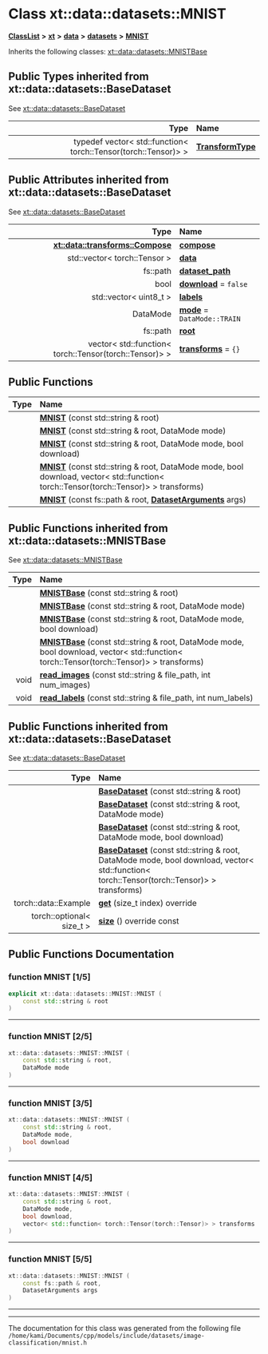

# Class xt::data::datasets::MNIST



[**ClassList**](annotated.md) **>** [**xt**](namespacext.md) **>** [**data**](namespacext_1_1data.md) **>** [**datasets**](namespacext_1_1data_1_1datasets.md) **>** [**MNIST**](classxt_1_1data_1_1datasets_1_1MNIST.md)








Inherits the following classes: [xt::data::datasets::MNISTBase](classxt_1_1data_1_1datasets_1_1MNISTBase.md)


















## Public Types inherited from xt::data::datasets::BaseDataset

See [xt::data::datasets::BaseDataset](classxt_1_1data_1_1datasets_1_1BaseDataset.md)

| Type | Name |
| ---: | :--- |
| typedef vector&lt; std::function&lt; torch::Tensor(torch::Tensor)&gt; &gt; | [**TransformType**](classxt_1_1data_1_1datasets_1_1BaseDataset.md#typedef-transformtype)  <br> |












## Public Attributes inherited from xt::data::datasets::BaseDataset

See [xt::data::datasets::BaseDataset](classxt_1_1data_1_1datasets_1_1BaseDataset.md)

| Type | Name |
| ---: | :--- |
|  [**xt::data::transforms::Compose**](classxt_1_1data_1_1transforms_1_1Compose.md) | [**compose**](classxt_1_1data_1_1datasets_1_1BaseDataset.md#variable-compose)  <br> |
|  std::vector&lt; torch::Tensor &gt; | [**data**](classxt_1_1data_1_1datasets_1_1BaseDataset.md#variable-data)  <br> |
|  fs::path | [**dataset\_path**](classxt_1_1data_1_1datasets_1_1BaseDataset.md#variable-dataset_path)  <br> |
|  bool | [**download**](classxt_1_1data_1_1datasets_1_1BaseDataset.md#variable-download)   = `false`<br> |
|  std::vector&lt; uint8\_t &gt; | [**labels**](classxt_1_1data_1_1datasets_1_1BaseDataset.md#variable-labels)  <br> |
|  DataMode | [**mode**](classxt_1_1data_1_1datasets_1_1BaseDataset.md#variable-mode)   = `DataMode::TRAIN`<br> |
|  fs::path | [**root**](classxt_1_1data_1_1datasets_1_1BaseDataset.md#variable-root)  <br> |
|  vector&lt; std::function&lt; torch::Tensor(torch::Tensor)&gt; &gt; | [**transforms**](classxt_1_1data_1_1datasets_1_1BaseDataset.md#variable-transforms)   = `{}`<br> |












































## Public Functions

| Type | Name |
| ---: | :--- |
|   | [**MNIST**](#function-mnist-15) (const std::string & root) <br> |
|   | [**MNIST**](#function-mnist-25) (const std::string & root, DataMode mode) <br> |
|   | [**MNIST**](#function-mnist-35) (const std::string & root, DataMode mode, bool download) <br> |
|   | [**MNIST**](#function-mnist-45) (const std::string & root, DataMode mode, bool download, vector&lt; std::function&lt; torch::Tensor(torch::Tensor)&gt; &gt; transforms) <br> |
|   | [**MNIST**](#function-mnist-55) (const fs::path & root, [**DatasetArguments**](structDatasetArguments.md) args) <br> |


## Public Functions inherited from xt::data::datasets::MNISTBase

See [xt::data::datasets::MNISTBase](classxt_1_1data_1_1datasets_1_1MNISTBase.md)

| Type | Name |
| ---: | :--- |
|   | [**MNISTBase**](classxt_1_1data_1_1datasets_1_1MNISTBase.md#function-mnistbase-14) (const std::string & root) <br> |
|   | [**MNISTBase**](classxt_1_1data_1_1datasets_1_1MNISTBase.md#function-mnistbase-24) (const std::string & root, DataMode mode) <br> |
|   | [**MNISTBase**](classxt_1_1data_1_1datasets_1_1MNISTBase.md#function-mnistbase-34) (const std::string & root, DataMode mode, bool download) <br> |
|   | [**MNISTBase**](classxt_1_1data_1_1datasets_1_1MNISTBase.md#function-mnistbase-44) (const std::string & root, DataMode mode, bool download, vector&lt; std::function&lt; torch::Tensor(torch::Tensor)&gt; &gt; transforms) <br> |
|  void | [**read\_images**](classxt_1_1data_1_1datasets_1_1MNISTBase.md#function-read_images) (const std::string & file\_path, int num\_images) <br> |
|  void | [**read\_labels**](classxt_1_1data_1_1datasets_1_1MNISTBase.md#function-read_labels) (const std::string & file\_path, int num\_labels) <br> |


## Public Functions inherited from xt::data::datasets::BaseDataset

See [xt::data::datasets::BaseDataset](classxt_1_1data_1_1datasets_1_1BaseDataset.md)

| Type | Name |
| ---: | :--- |
|   | [**BaseDataset**](classxt_1_1data_1_1datasets_1_1BaseDataset.md#function-basedataset-14) (const std::string & root) <br> |
|   | [**BaseDataset**](classxt_1_1data_1_1datasets_1_1BaseDataset.md#function-basedataset-24) (const std::string & root, DataMode mode) <br> |
|   | [**BaseDataset**](classxt_1_1data_1_1datasets_1_1BaseDataset.md#function-basedataset-34) (const std::string & root, DataMode mode, bool download) <br> |
|   | [**BaseDataset**](classxt_1_1data_1_1datasets_1_1BaseDataset.md#function-basedataset-44) (const std::string & root, DataMode mode, bool download, vector&lt; std::function&lt; torch::Tensor(torch::Tensor)&gt; &gt; transforms) <br> |
|  torch::data::Example | [**get**](classxt_1_1data_1_1datasets_1_1BaseDataset.md#function-get) (size\_t index) override<br> |
|  torch::optional&lt; size\_t &gt; | [**size**](classxt_1_1data_1_1datasets_1_1BaseDataset.md#function-size) () override const<br> |
















































































## Public Functions Documentation




### function MNIST [1/5]

```C++
explicit xt::data::datasets::MNIST::MNIST (
    const std::string & root
) 
```




<hr>



### function MNIST [2/5]

```C++
xt::data::datasets::MNIST::MNIST (
    const std::string & root,
    DataMode mode
) 
```




<hr>



### function MNIST [3/5]

```C++
xt::data::datasets::MNIST::MNIST (
    const std::string & root,
    DataMode mode,
    bool download
) 
```




<hr>



### function MNIST [4/5]

```C++
xt::data::datasets::MNIST::MNIST (
    const std::string & root,
    DataMode mode,
    bool download,
    vector< std::function< torch::Tensor(torch::Tensor)> > transforms
) 
```




<hr>



### function MNIST [5/5]

```C++
xt::data::datasets::MNIST::MNIST (
    const fs::path & root,
    DatasetArguments args
) 
```




<hr>

------------------------------
The documentation for this class was generated from the following file `/home/kami/Documents/cpp/models/include/datasets/image-classification/mnist.h`

